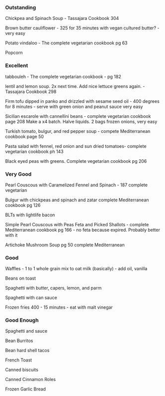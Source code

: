 ### Outstanding

Chickpea and Spinach Soup - Tassajara Cookbook 304

Brown butter cauliflower - 325 for 35 minutes with vegan cultured butter? - very easy 

Potato vindaloo - The complete vegetarian cookbook pg 63

Popcorn


### Excellent

tabbouleh - The complete vegetarian cookbook - pg 182

lentil and lemon soup. 2x next time. Add nice lettuce greens again. - Tassajara Cookbook 298

Firm tofu dipped in panko and drizzled with sesame seed oil - 400 degrees for 8 minutes - serve with green onion and peanut sauce 
    very easy

Sicilian escarole with cannellini beans - complete vegetarian cookbook page 208 
    Make a x4 batch. Halve liquids. 2 bags frozen onions, very easy

Turkish tomato, bulgur, and red pepper soup - compete Mediterranean cookbook page 50

Pasta salad with fennel, red onion and sun dried tomatoes- complete vegetarian cookbook ph 143

Black eyed peas with greens. Complete vegetarian cookbook pg 206


### Very Good

Pearl Couscous with Caramelized Fennel and Spinach - 187 complete vegetarian

Bulgur with chickpeas and spinach and zatar complete Mediterranean cookbook pg 126

BLTs with lightlife bacon

Simple Pearl Couscous with Peas Feta and Picked Shallots - complete Mediterranean cookbook pg 166 - no feta because expired. Probably better with it

Artichoke Mushroom Soup pg 50 complete Mediterranean

### Good

Waffles - 1 to 1 whole grain mix to oat milk (basically) - add oil, vanilla

Beans on toast

Spaghetti with butter, capers, lemon, and parm

Spaghetti with can sauce

Frozen fries 400 - 15 minutes - eat with malt vinegar


### Good Enough

Spaghetti and sauce

Bean Burritos

Bean hard shell tacos

French Toast

Canned biscuits

Canned Cinnamon Roles

Frozen Garlic Bread
